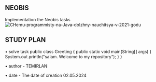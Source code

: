 ## NEOBIS
Implementation the Neobis tasks
![CHemu-programmisty-na-Java-dolzhny-nauchitsya-v-2021-godu](https://github.com/TemirlanZhuzukulov/neoFirstTask/assets/116574414/85474c65-0ac9-4e9f-94d8-b9af734a9cfc)
## STUDY PLAN
• solve task
public class Greeting {
  public static void main(String[] args) {
    System.out.println("salam. Welcome to my repository");
  }
}

• author - TEMIRLAN

• date - The date of creation 02.05.2024
